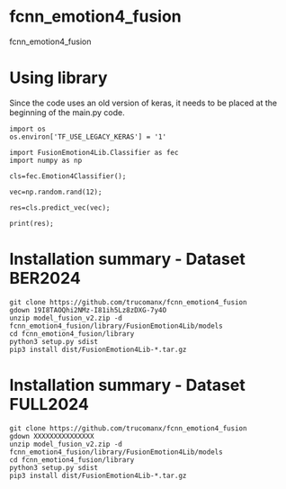 # fcnn_emotion4_fusion
fcnn_emotion4_fusion

# Using library
Since the code uses an old version of keras, it needs to be placed at the beginning of the main.py code.

    import os
    os.environ['TF_USE_LEGACY_KERAS'] = '1'

    import FusionEmotion4Lib.Classifier as fec
    import numpy as np

    cls=fec.Emotion4Classifier();

    vec=np.random.rand(12);

    res=cls.predict_vec(vec);

    print(res);


# Installation summary - Dataset BER2024

    git clone https://github.com/trucomanx/fcnn_emotion4_fusion
    gdown 19I8TAOQhi2NMz-I81ih5Lz8zDXG-7y4O
    unzip model_fusion_v2.zip -d fcnn_emotion4_fusion/library/FusionEmotion4Lib/models
    cd fcnn_emotion4_fusion/library
    python3 setup.py sdist
    pip3 install dist/FusionEmotion4Lib-*.tar.gz

# Installation summary - Dataset FULL2024

    git clone https://github.com/trucomanx/fcnn_emotion4_fusion
    gdown XXXXXXXXXXXXXXX
    unzip model_fusion_v2.zip -d fcnn_emotion4_fusion/library/FusionEmotion4Lib/models
    cd fcnn_emotion4_fusion/library
    python3 setup.py sdist
    pip3 install dist/FusionEmotion4Lib-*.tar.gz


